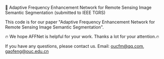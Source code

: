 📖 Adaptive Frequency Enhancement Network for Remote Sensing Image Semantic Segmentation (submitted to IEEE TGRS)

This code is for our paper "Adaptive Frequency Enhancement Network for Remote Sensing Image Semantic Segmentation".

🔥 We hope AFFNet is helpful for your work. Thanks a lot for your attention.🔥

If you have any questions, please contact us. Email: oucfm@qq.com, gaofeng@ouc.edu.cn
